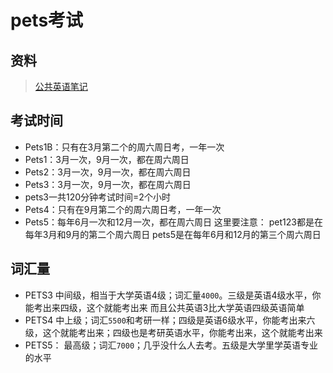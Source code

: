 # pets考试

## 资料
>
> [公共英语笔记](https://zhuanlan.zhihu.com/p/70980983)

## 考试时间

- Pets1B：只有在3月第二个的周六周日考，一年一次
- Pets1：3月一次，9月一次，都在周六周日
- Pets2：3月一次，9月一次，都在周六周日
- Pets3：3月一次，9月一次，都在周六周日
- pets3一共120分钟考试时间=2个小时
- Pets4：只有在9月第二个的周六周日考，一年一次
- Pets5：每年6月一次和12月一次，都在周六周日
这里要注意：
pet123都是在每年3月和9月的第二个周六周日
pets5是在每年6月和12月的第三个周六周日

## 词汇量

- PETS3
中间级，相当于大学英语4级；词汇量`4000`。三级是英语4级水平，你能考出来四级，这个就能考出来
而且公共英语3比大学英语四级英语简单
- PETS4
中上级；词汇`5500`和考研一样；四级是英语6级水平，你能考出来六级，这个就能考出来；四级也是考研英语水平，你能考出来，这个就能考出来
- PETS5：
最高级；词汇`7000`；几乎没什么人去考。五级是大学里学英语专业的水平

